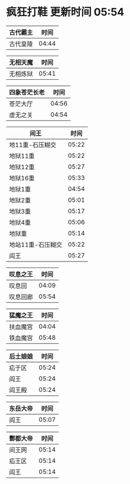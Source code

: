 # 疯狂打鞋 更新时间 05:54

| 古代霸主   | 时间    |
|--------|-------|
| 古代皇陵 | 04:44 |

| 无相天魔   | 时间    |
|--------|-------|
| 无相炼狱 | 05:41 |

| 四象苍茫长老   | 时间    |
|--------|-------|
| 苍茫大厅 | 04:56 |
| 虚无之关 | 04:54 |

| 间王   | 时间    |
|--------|-------|
| 地11重-石压糊交 | 05:22 |
| 地狱11重 | 05:22 |
| 地狱12重 | 05:27 |
| 地狱16重 | 05:33 |
| 地狱1重 | 04:54 |
| 地狱2重 | 05:01 |
| 地狱3重 | 05:17 |
| 地狱4重 | 05:06 |
| 地狱重 | 05:14 |
| 地站11重-石压糊交 | 05:22 |
| 阎王 | 05:27 |

| 叹息之王   | 时间    |
|--------|-------|
| 叹息回 | 04:09 |
| 叹息回廊 | 05:54 |

| 猛魔之王   | 时间    |
|--------|-------|
| 扶血魔宫 | 04:04 |
| 铁血魔宫 | 05:48 |

| 后土娘娘   | 时间    |
|--------|-------|
| 疝于区 | 05:24 |
| 阎王 | 05:24 |
| 阎王殿 | 05:24 |

| 东岳大帝   | 时间    |
|--------|-------|
| 阎王 | 05:07 |

| 酆都大帝   | 时间    |
|--------|-------|
| 间王网 | 05:14 |
| 疝王区 | 05:14 |
| 阎王 | 05:14 |